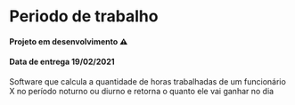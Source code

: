 # Periodo de trabalho

#### Projeto em desenvolvimento :warning:

#### Data de entrega 19/02/2021
 Software que calcula a quantidade de horas trabalhadas de um funcionário X no período noturno ou diurno e retorna o quanto ele vai ganhar no dia
